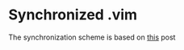 Synchronized .vim
=================
The synchronization scheme is based on
[this](http://vimcasts.org/episodes/synchronizing-plugins-with-git-submodules-and-pathogen/) post
